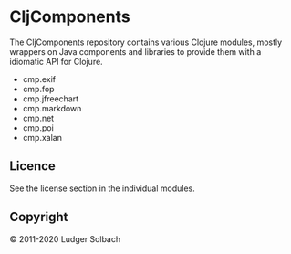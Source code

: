 CljComponents
=============

The CljComponents repository contains various Clojure modules, mostly wrappers on Java components and libraries to provide them with a idiomatic API for Clojure.

* cmp.exif
* cmp.fop
* cmp.jfreechart
* cmp.markdown
* cmp.net
* cmp.poi
* cmp.xalan

Licence
-------
See the license section in the individual modules.

Copyright
---------
© 2011-2020 Ludger Solbach